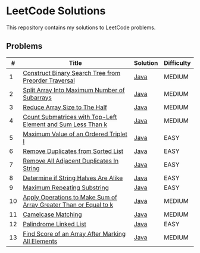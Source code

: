 # LeetCode Solutions
This repository contains my solutions to LeetCode problems.

## Problems
| #  | Title                                                                                                                                        | Solution                                                                               | Difficulty |
|----|----------------------------------------------------------------------------------------------------------------------------------------------|----------------------------------------------------------------------------------------|------------|
| 1  | [Construct Binary Search Tree from Preorder Traversal](https://leetcode.com/problems/construct-binary-search-tree-from-preorder-traversal/description/) | [Java](./src/main/java/dev/karpiuk/BSTPreorderTraversal/BSTPreorderTraversal.java)     | MEDIUM     |
| 2  | [Split Array Into Maximum Number of Subarrays](https://leetcode.com/problems/split-array-into-maximum-number-of-subarrays/description/)      | [Java](./src/main/java/dev/karpiuk/ArrSplitMaxNum/ArrSplitMaxNum.java)                 | MEDIUM     |
| 3  | [Reduce Array Size to The Half](https://leetcode.com/problems/reduce-array-size-to-the-half/description/)                                    | [Java](./src/main/java/dev/karpiuk/ArrReduceSize/ArrReduceSize.java)                   | MEDIUM     |
| 4  | [Count Submatrices with Top-Left Element and Sum Less Than k](https://leetcode.com/problems/count-submatrices-with-top-left-element-and-sum-less-than-k/description/) | [Java](./src/main/java/dev/karpiuk/SubmetricesSum/SubmetricesSum.java)                 | MEDIUM     |
| 5  | [Maximum Value of an Ordered Triplet I](https://leetcode.com/problems/maximum-value-of-an-ordered-triplet-i/description/) | [Java](./src/main/java/dev/karpiuk/MaxValOrdered/MaxValOrdered.java)                   | EASY       |
| 6  | [Remove Duplicates from Sorted List](https://leetcode.com/problems/remove-duplicates-from-sorted-list/description/) | [Java](./src/main/java/dev/karpiuk/RemDuplicates/RemDuplicates.java)                   | EASY       |
| 7  | [Remove All Adjacent Duplicates In String](https://leetcode.com/problems/remove-all-adjacent-duplicates-in-string/description/) | [Java](./src/main/java/dev/karpiuk/RemAllDuplicatesString/RemAllDuplicatesString.java) | EASY       |
| 8  | [Determine if String Halves Are Alike](https://leetcode.com/problems/determine-if-string-halves-are-alike/description/) | [Java](./src/main/java/dev/karpiuk/StringVowels/StringVowels.java)                     | EASY       |
| 9  | [Maximum Repeating Substring](https://leetcode.com/problems/maximum-repeating-substring/description/) | [Java](./src/main/java/dev/karpiuk/MaxSubstring/MaxSubstring.java)                     | EASY       |
| 10 | [Apply Operations to Make Sum of Array Greater Than or Equal to k](https://leetcode.com/problems/apply-operations-to-make-sum-of-array-greater-than-or-equal-to-k/description/) | [Java](./src/main/java/dev/karpiuk/SumArray/SumArray.java)                             | MEDIUM     |
| 11 | [Camelcase Matching](https://leetcode.com/problems/camelcase-matching/description//) | [Java](./src/main/java/dev/karpiuk/CamelcaseMatching/CamelcaseMatching.java)           | MEDIUM     |
| 12 | [Palindrome Linked List](https://leetcode.com/problems/palindrome-linked-list/description/) | [Java](./src/main/java/dev/karpiuk/PalindromeLinked/PalindromeLinked.java)             | EASY       |
| 13 | [Find Score of an Array After Marking All Elements](https://leetcode.com/problems/find-score-of-an-array-after-marking-all-elements/description/) | [Java](./src/main/java/dev/karpiuk/ScoreOfArrayElements/ScoreOfArrayElements.java)         | MEDIUM     |
